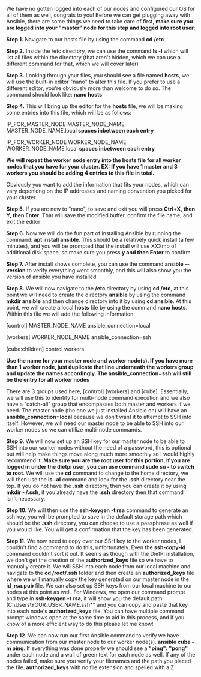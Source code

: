 We have no gotten logged into each of our nodes and configured our OS for all of them as well, congrats to you!  Before we can get plugging away with Ansible, there are some things we need to take care of first, **make sure you are logged into your "master" node for this step and logged into root user**:

**Step 1.** Navigate to our hosts file by using the command **cd /etc**

**Step 2.** Inside the /etc directory, we can use the command **ls -l** which will list all files within the directory (that aren't hidden, which we can use a different command for that, which we will cover later)

**Step 3.** Looking through your files, you should see a file named **hosts**, we will use the built-in editor "nano" to alter this file.  If you prefer to use a different editor, you're obviously more than welcome to do so.  The command should look like: **nano hosts**

**Step 4.** This will bring up the editor for the **hosts** file, we will be making some entries into this file, which will be as follows:

IP_FOR_MASTER_NODE MASTER_NODE_NAME MASTER_NODE_NAME.local **spaces inbetween each entry**

IP_FOR_WORKER_NODE WORKER_NODE_NAME WORKER_NODE_NAME.local **spaces inbetween each entry**

**We will repeat the worker node entry into the hosts file for all worker nodes that you have for your cluster. EX: If you have 1 master and 3 workers you should be adding 4 entries to this file in total.** 

Obviously you want to add the information that fits your nodes, which can vary depenidng on the IP addresses and naming convention you picked for your cluster.

**Step 5.** If you are new to "nano", to save and exit you will press **Ctrl+X, then Y, then Enter**.  That will save the modified buffer, confirm the file name, and exit the editor

**Step 6.** Now we will do the fun part of installing Ansible by running the command: **apt install ansible**.  This should be a relatively quick install (a few minutes), and you will be prompted that the install will use XXXmb of additional disk space, so make sure you press **y and then Enter** to confirm

**Step 7.** After install shows complete, you can use the command **ansible --version** to verify everything went smoothly, and this will also show you the version of ansible you have installed

**Step 8.** We will now navigate to the **/etc** directory by using **cd /etc**, at this point we will need to create the directory **ansible** by using the command **mkdir ansible** and then change directory into it by using **cd ansible**.  At this point, we will create a local **hosts** file by using the command **nano hosts**.  Within this file we will add the following information:

[control]
MASTER_NODE_NAME  ansible_connection=local

[workers]
WORKER_NODE_NAME  ansible_connection=ssh

[cube:children]
control
workers

**Use the name for your master node and worker node(s).  If you have more than 1 worker node, just duplicate that line underneath the workers group and update the names accordingly.  The ansible_connection=ssh will still be the entry for all worker nodes**

There are 3 groups used here, [control] [workers] and [cube].   Essentially, we will use this to identify for multi-node command execution and we also have a "catch-all" group that encompasses both master and workers if we need.  The master node (the one we just installed Ansible on) will have an **ansible_connection=local** because we don't want it to attempt to SSH into itself.  However, we will need our master node to be able to SSH into our worker nodes so we can utilize multi-node commands.

**Step 9.** We will now set up an SSH key for our master node to be able to SSH into our worker nodes without the need of a password, this is optional but will help make things move along much more smoothly so I would highly recommend it.  **Make sure you are the root user for this portion, if you are logged in under the dietpi user, you can use command sudo su - to switch to root**.  We will use the **cd** command to change to the home directory, we will then use the **ls -al** command and look for the **.ssh** directory near the top.  If you do not have the **.ssh** directory, then you can create it by using **mkdir ~/.ssh**, if you already have the **.ssh** directory then that command isn't necessary.  

**Step 10.** We will then use the **ssh-keygen -t rsa** command to generate an ssh key, you will be prompted to save in the default storage path which should be the **.ssh** directory, you can choose to use a passphrase as well if you would like.  You will get a confirmation that the key has been generated.

**Step 11.** We now need to copy over our SSH key to the worker nodes, I couldn't find a command to do this, unfortunately.  Even the **ssh-copy-id** command couldn't sort it out.  It seems as though with the DietPi installation, we don't get the creation of the **authorized_keys** file so we have to manually create it.  We will SSH into each node from our local machine and navigate to the **cd /root/.ssh** folder and then create an **authorized_keys** file where we will manually copy the key generated on our master node in the **id_rsa.pub** file.  We can also set up SSH keys from our local machine to our nodes at this point as well.  For Windows, we open our command prompt and type in **ssh-keygen -t rsa**, it will show you the default path (C:\Users\YOUR_USER_NAME\.ssh** and you can copy and paste that key into each node's **authorized_keys** file.  You can have multiple command prompt windows open at the same time to aid in this process, and if you know of a more efficient way to do this please let me know! 

**Step 12.** We can now run our first Ansible command to verify we have communication from our master node to our worker node(s).  **ansible cube -m ping**.  If everything was done properly we should see a **"ping": "pong"** under each node and a wall of green text for each node as well.  If any of the nodes failed, make sure you verify your filenames and the path you placed the file.  **authorized_keys** with no file extension and spelled with a Z.
